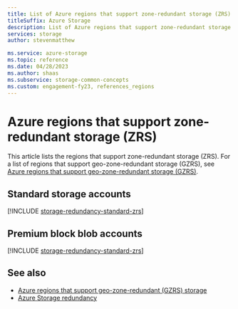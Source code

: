 ```yaml
---
title: List of Azure regions that support zone-redundant storage (ZRS)
titleSuffix: Azure Storage
description: List of Azure regions that support zone-redundant storage (ZRS)
services: storage
author: stevenmatthew

ms.service: azure-storage
ms.topic: reference
ms.date: 04/28/2023
ms.author: shaas
ms.subservice: storage-common-concepts
ms.custom: engagement-fy23, references_regions
---
```


# Azure regions that support zone-redundant storage (ZRS)

This article lists the regions that support zone-redundant storage (ZRS). For a list of regions that support geo-zone-redundant storage (GZRS), see [Azure regions that support geo-zone-redundant storage (GZRS)](redundancy-regions-gzrs.md).

## Standard storage accounts

[!INCLUDE [storage-redundancy-standard-zrs](../../../includes/storage-redundancy-standard-zrs.md)]

## Premium block blob accounts

[!INCLUDE [storage-redundancy-standard-zrs](../../../includes/storage-redundancy-premium-block-blob-zrs.md)]

## See also

- [Azure regions that support geo-zone-redundant (GZRS) storage](redundancy-regions-gzrs.md)
- [Azure Storage redundancy](storage-redundancy.md)
